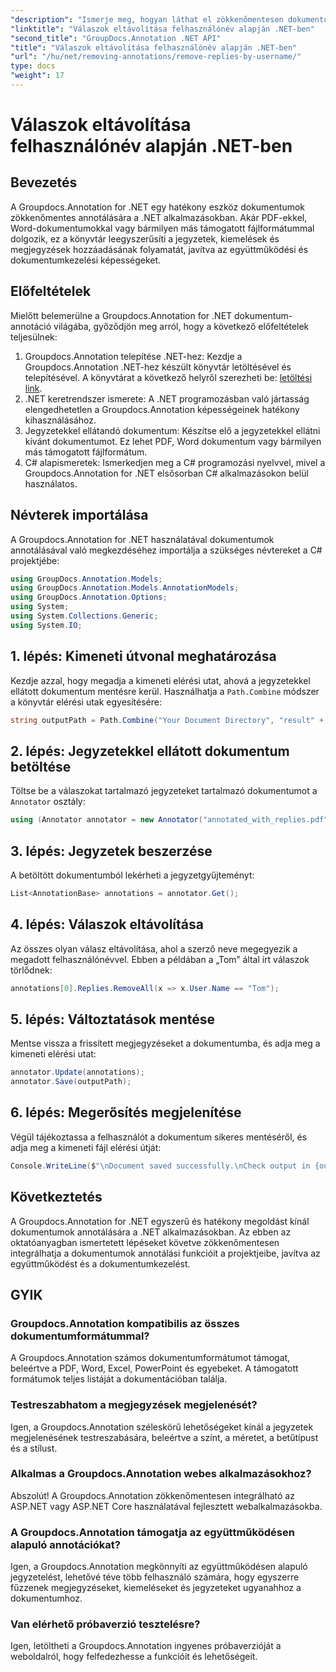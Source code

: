 ```yaml
---
"description": "Ismerje meg, hogyan láthat el zökkenőmentesen dokumentumokat a Groupdocs.Annotation for .NET segítségével. Javítsa az együttműködést és a dokumentumkezelést ezzel a hatékony eszközzel."
"linktitle": "Válaszok eltávolítása felhasználónév alapján .NET-ben"
"second_title": "GroupDocs.Annotation .NET API"
"title": "Válaszok eltávolítása felhasználónév alapján .NET-ben"
"url": "/hu/net/removing-annotations/remove-replies-by-username/"
type: docs
"weight": 17
---
```


# Válaszok eltávolítása felhasználónév alapján .NET-ben

## Bevezetés
A Groupdocs.Annotation for .NET egy hatékony eszköz dokumentumok zökkenőmentes annotálására a .NET alkalmazásokban. Akár PDF-ekkel, Word-dokumentumokkal vagy bármilyen más támogatott fájlformátummal dolgozik, ez a könyvtár leegyszerűsíti a jegyzetek, kiemelések és megjegyzések hozzáadásának folyamatát, javítva az együttműködési és dokumentumkezelési képességeket.
## Előfeltételek
Mielőtt belemerülne a Groupdocs.Annotation for .NET dokumentum-annotáció világába, győződjön meg arról, hogy a következő előfeltételek teljesülnek:
1. Groupdocs.Annotation telepítése .NET-hez: Kezdje a Groupdocs.Annotation .NET-hez készült könyvtár letöltésével és telepítésével. A könyvtárat a következő helyről szerezheti be: [letöltési link](https://releases.groupdocs.com/annotation/net/).
2. .NET keretrendszer ismerete: A .NET programozásban való jártasság elengedhetetlen a Groupdocs.Annotation képességeinek hatékony kihasználásához.
3. Jegyzetekkel ellátandó dokumentum: Készítse elő a jegyzetekkel ellátni kívánt dokumentumot. Ez lehet PDF, Word dokumentum vagy bármilyen más támogatott fájlformátum.
4. C# alapismeretek: Ismerkedjen meg a C# programozási nyelvvel, mivel a Groupdocs.Annotation for .NET elsősorban C# alkalmazásokon belül használatos.

## Névterek importálása
A Groupdocs.Annotation for .NET használatával dokumentumok annotálásával való megkezdéséhez importálja a szükséges névtereket a C# projektjébe:
```csharp
using GroupDocs.Annotation.Models;
using GroupDocs.Annotation.Models.AnnotationModels;
using GroupDocs.Annotation.Options;
using System;
using System.Collections.Generic;
using System.IO;
```
## 1. lépés: Kimeneti útvonal meghatározása
Kezdje azzal, hogy megadja a kimeneti elérési utat, ahová a jegyzetekkel ellátott dokumentum mentésre kerül. Használhatja a `Path.Combine` módszer a könyvtár elérési utak egyesítésére:
```csharp
string outputPath = Path.Combine("Your Document Directory", "result" + Path.GetExtension("input.pdf"));
```
## 2. lépés: Jegyzetekkel ellátott dokumentum betöltése
Töltse be a válaszokat tartalmazó jegyzeteket tartalmazó dokumentumot a `Annotator` osztály:
```csharp
using (Annotator annotator = new Annotator("annotated_with_replies.pdf"))
```
## 3. lépés: Jegyzetek beszerzése
A betöltött dokumentumból lekérheti a jegyzetgyűjteményt:
```csharp
List<AnnotationBase> annotations = annotator.Get();
```
## 4. lépés: Válaszok eltávolítása
Az összes olyan válasz eltávolítása, ahol a szerző neve megegyezik a megadott felhasználónévvel. Ebben a példában a „Tom” által írt válaszok törlődnek:
```csharp
annotations[0].Replies.RemoveAll(x => x.User.Name == "Tom");
```
## 5. lépés: Változtatások mentése
Mentse vissza a frissített megjegyzéseket a dokumentumba, és adja meg a kimeneti elérési utat:
```csharp
annotator.Update(annotations);
annotator.Save(outputPath);
```
## 6. lépés: Megerősítés megjelenítése
Végül tájékoztassa a felhasználót a dokumentum sikeres mentéséről, és adja meg a kimeneti fájl elérési útját:
```csharp
Console.WriteLine($"\nDocument saved successfully.\nCheck output in {outputPath}.");
```
## Következtetés
A Groupdocs.Annotation for .NET egyszerű és hatékony megoldást kínál dokumentumok annotálására a .NET alkalmazásokban. Az ebben az oktatóanyagban ismertetett lépéseket követve zökkenőmentesen integrálhatja a dokumentumok annotálási funkcióit a projektjeibe, javítva az együttműködést és a dokumentumkezelést.
## GYIK
### Groupdocs.Annotation kompatibilis az összes dokumentumformátummal?
A Groupdocs.Annotation számos dokumentumformátumot támogat, beleértve a PDF, Word, Excel, PowerPoint és egyebeket. A támogatott formátumok teljes listáját a dokumentációban találja.
### Testreszabhatom a megjegyzések megjelenését?
Igen, a Groupdocs.Annotation széleskörű lehetőségeket kínál a jegyzetek megjelenésének testreszabására, beleértve a színt, a méretet, a betűtípust és a stílust.
### Alkalmas a Groupdocs.Annotation webes alkalmazásokhoz?
Abszolút! A Groupdocs.Annotation zökkenőmentesen integrálható az ASP.NET vagy ASP.NET Core használatával fejlesztett webalkalmazásokba.
### A Groupdocs.Annotation támogatja az együttműködésen alapuló annotációkat?
Igen, a Groupdocs.Annotation megkönnyíti az együttműködésen alapuló jegyzetelést, lehetővé téve több felhasználó számára, hogy egyszerre fűzzenek megjegyzéseket, kiemeléseket és jegyzeteket ugyanahhoz a dokumentumhoz.
### Van elérhető próbaverzió tesztelésre?
Igen, letöltheti a Groupdocs.Annotation ingyenes próbaverzióját a weboldalról, hogy felfedezhesse a funkcióit és lehetőségeit.